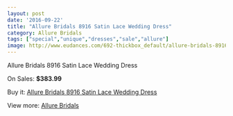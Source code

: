 ```yaml
---
layout: post
date: '2016-09-22'
title: "Allure Bridals 8916 Satin Lace Wedding Dress"
category: Allure Bridals
tags: ["special","unique","dresses","sale","allure"]
image: http://www.eudances.com/692-thickbox_default/allure-bridals-8916-satin-lace-wedding-dress.jpg
---
```

Allure Bridals 8916 Satin Lace Wedding Dress

On Sales: **$383.99**
<a href="https://www.eudances.com/en/allure-bridals/218-allure-bridals-8916-satin-lace-wedding-dress.html"><amp-img layout="responsive" width="600" height="600" src="//www.eudances.com/692-thickbox_default/allure-bridals-8916-satin-lace-wedding-dress.jpg" alt="Allure Bridals 8916 Satin Lace Wedding Dress 0" /></a>
<a href="https://www.eudances.com/en/allure-bridals/218-allure-bridals-8916-satin-lace-wedding-dress.html"><amp-img layout="responsive" width="600" height="600" src="//www.eudances.com/693-thickbox_default/allure-bridals-8916-satin-lace-wedding-dress.jpg" alt="Allure Bridals 8916 Satin Lace Wedding Dress 1" /></a>
<a href="https://www.eudances.com/en/allure-bridals/218-allure-bridals-8916-satin-lace-wedding-dress.html"><amp-img layout="responsive" width="600" height="600" src="//www.eudances.com/694-thickbox_default/allure-bridals-8916-satin-lace-wedding-dress.jpg" alt="Allure Bridals 8916 Satin Lace Wedding Dress 2" /></a>

Buy it: [Allure Bridals 8916 Satin Lace Wedding Dress](https://www.eudances.com/en/allure-bridals/218-allure-bridals-8916-satin-lace-wedding-dress.html "Allure Bridals 8916 Satin Lace Wedding Dress")

View more: [Allure Bridals](https://www.eudances.com/en/2-allure-bridals "Allure Bridals")